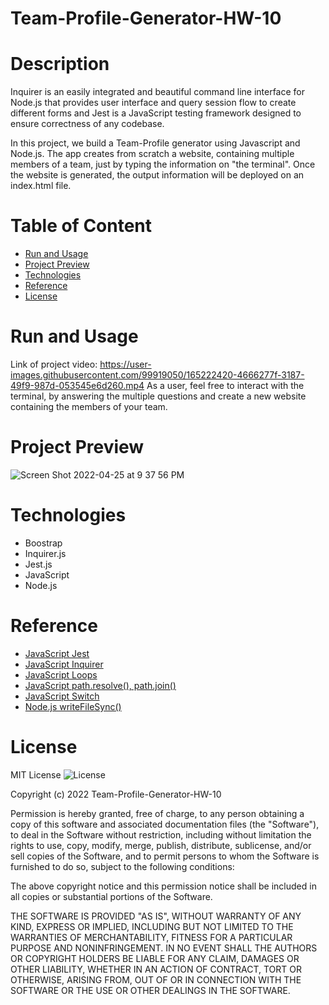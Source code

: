# Team-Profile-Generator-HW-10

# Description
Inquirer is an easily integrated and beautiful command line interface for Node.js that provides user interface and query session flow to create different forms and Jest is a JavaScript testing framework designed to ensure correctness of any codebase. 

In this project, we build a Team-Profile generator using Javascript and Node.js. The app creates from scratch a website, containing multiple members of a team, just by typing the information on "the terminal". Once the website is generated, the output information will be deployed on an index.html file. 

# Table of Content

* [Run and Usage](#run-and-usage)
* [Project Preview](#project-preview)
* [Technologies](#technologies)
* [Reference](#reference)
* [License](#license)


# Run and Usage
Link  of  project video: https://user-images.githubusercontent.com/99919050/165222420-4666277f-3187-49f9-987d-053545e6d260.mp4
As a user, feel free to interact with the terminal, by answering the multiple questions and create a new website containing the members of your team. 

# Project Preview

![Screen Shot 2022-04-25 at 9 37 56 PM](https://user-images.githubusercontent.com/99919050/165222348-dd59f450-2f0f-4ef6-9a80-b1c4b61f5439.png)



# Technologies

- Boostrap
- Inquirer.js
- Jest.js
- JavaScript
- Node.js

# Reference

* [JavaScript Jest](https://jestjs.io/docs/getting-started)
* [JavaScript Inquirer](https://www.npmjs.com/package/inquirer)
* [JavaScript Loops](https://www.w3schools.com/js/js_loop_for.asp)
* [JavaScript path.resolve(), path.join()](https://stackoverflow.com/questions/35048686/whats-the-difference-between-path-resolve-and-path-join)
* [JavaScript Switch](https://developer.mozilla.org/en-US/docs/Web/JavaScript/Reference/Statements/switch)
* [Node.js writeFileSync()](https://www.geeksforgeeks.org/node-js-fs-writefilesync-method/)

# License
 MIT License ![License](https://img.shields.io/badge/license-MIT-brightgreen) 

Copyright (c) 2022 Team-Profile-Generator-HW-10

Permission is hereby granted, free of charge, to any person obtaining a copy of this software and associated documentation files (the "Software"), to deal in the Software without restriction, including without limitation the rights to use, copy, modify, merge, publish, distribute, sublicense, and/or sell copies of the Software, and to permit persons to whom the Software is furnished to do so, subject to the following conditions:

The above copyright notice and this permission notice shall be included in all copies or substantial portions of the Software.

THE SOFTWARE IS PROVIDED "AS IS", WITHOUT WARRANTY OF ANY KIND, EXPRESS OR IMPLIED, INCLUDING BUT NOT LIMITED TO THE WARRANTIES OF MERCHANTABILITY, FITNESS FOR A PARTICULAR PURPOSE AND NONINFRINGEMENT. IN NO EVENT SHALL THE AUTHORS OR COPYRIGHT HOLDERS BE LIABLE FOR ANY CLAIM, DAMAGES OR OTHER LIABILITY, WHETHER IN AN ACTION OF CONTRACT, TORT OR OTHERWISE, ARISING FROM, OUT OF OR IN CONNECTION WITH THE SOFTWARE OR THE USE OR OTHER DEALINGS IN THE SOFTWARE.